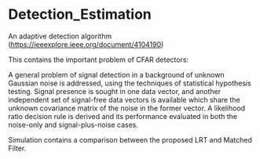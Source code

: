 # Detection_Estimation
An adaptive detection algorithm (https://ieeexplore.ieee.org/document/4104190)

This contains the important problem of CFAR detectors:

A general problem of signal detection in a background of unknown Gaussian noise is addressed, using the techniques of statistical hypothesis testing. Signal presence is sought in one data vector, and another independent set of signal-free data vectors is available which share the unknown covariance matrix of the noise in the former vector. A likelihood ratio decision rule is derived and its performance evaluated in both the noise-only and signal-plus-noise cases.

Simulation contains a comparison between the proposed LRT and Matched Filter. 
